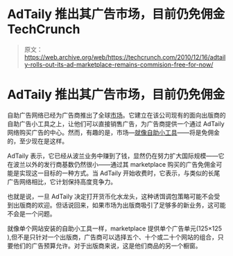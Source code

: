 # AdTaily 推出其广告市场，目前仍免佣金 TechCrunch

> 原文：<https://web.archive.org/web/https://techcrunch.com/2010/12/16/adtaily-rolls-out-its-ad-marketplace-remains-commision-free-for-now/>

# AdTaily 推出其广告市场，目前仍免佣金

自助广告网络已经为广告商推出了全球[市场](https://web.archive.org/web/20221006223918/http://www.adtaily.com/en/marketplace)。它建立在该公司现有的面向出版商的自助广告小工具之上，让他们可以直接销售广告，为广告商提供一个通过 AdTaily 网络购买广告的中心。然而，有趣的是，市场—[就像自助小工具](https://web.archive.org/web/20221006223918/http://eu.beta.techcrunch.com/2010/04/22/adtaily-wants-to-help-publishers-turn-readers-into-advertisers/)——将是免佣金的，至少现在是这样。

AdTaily 表示，它已经从波兰业务中赚到了钱，显然仍在努力扩大国际规模——它在波兰以外的发行商基数仍然很小——通过其 marketplace 购买的广告免佣金可能是实现这一目标的一种方式。当 AdTaily 开始收费时，它表示，与类似的长尾广告网络相比，它计划保持高度竞争力。

也就是说，一旦 AdTaily 决定打开货币化水龙头，这种诱饵调包策略可能不会受到出版商的欢迎。但话说回来，如果市场为出版商吸引了足够多的新业务，这可能不会是一个问题。

就像单个网站安装的自助小工具一样，marketplace 提供单个广告单元(125×125 ),但不是只针对一个出版商，广告商可以选择五个、十个或二十个网站的组合，只要他们的广告预算允许。对于出版商来说，这是他们商品的另一个橱窗。